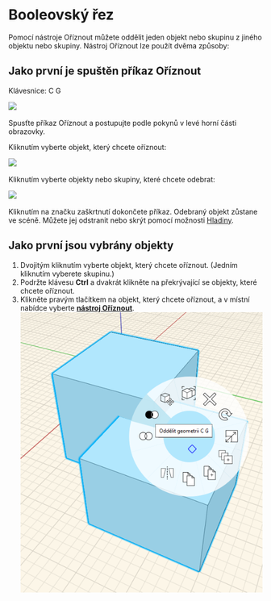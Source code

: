 # Booleovský řez

Pomocí nástroje Oříznout můžete oddělit jeden objekt nebo skupinu z jiného objektu nebo skupiny. Nástroj Oříznout lze použít dvěma způsoby:

## Jako první je spuštěn příkaz Oříznout

Klávesnice: C G

![](../.gitbook/assets/cut\_tool.png)

Spusťte příkaz Oříznout a postupujte podle pokynů v levé horní části obrazovky.

Kliknutím vyberte objekt, který chcete oříznout:

![](../.gitbook/assets/boolean\_cut.png)

Kliknutím vyberte objekty nebo skupiny, které chcete odebrat:

![](../.gitbook/assets/boolean\_cut2.png)

Kliknutím na značku zaškrtnutí dokončete příkaz. Odebraný objekt zůstane ve scéně. Můžete jej odstranit nebo skrýt pomocí možnosti [Hladiny](layers.md).

## Jako první jsou vybrány objekty

1. Dvojitým kliknutím vyberte objekt, který chcete oříznout. (Jedním kliknutím vyberete skupinu.)
2. Podržte klávesu **Ctrl** a dvakrát klikněte na překrývající se objekty, které chcete oříznout.
3. Klikněte pravým tlačítkem na objekt, který chcete oříznout, a v místní nabídce vyberte [**nástroj Oříznout**](https://github.com/FormIt3D/autodesk-formit-360-windows-help/tree/c377e7b8a3b8e43e684321d0b7de867608d317a3/tool-library/boolean-operations.md). ![](<../.gitbook/assets/cut tool.png>)
